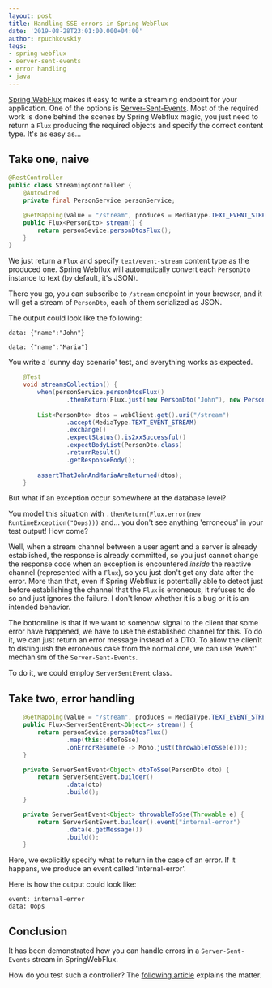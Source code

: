 ```yaml
---
layout: post
title: Handling SSE errors in Spring WebFlux
date: '2019-08-28T23:01:00.000+04:00'
author: rpuchkovskiy
tags:
- spring webflux
- server-sent-events
- error handling
- java
---
```


[Spring WebFlux](https://docs.spring.io/spring/docs/current/spring-framework-reference/web-reactive.html)
makes it easy to write a streaming endpoint for your application. One of the options is
[Server-Sent-Events](https://en.wikipedia.org/wiki/Server-sent_events). Most of the required work is done behind
the scenes by Spring Webflux magic, you just need to return a `Flux` producing the required objects and
specify the correct content type. It's as easy as...

## Take one, naive

```java
@RestController
public class StreamingController {
    @Autowired
    private final PersonService personService;

    @GetMapping(value = "/stream", produces = MediaType.TEXT_EVENT_STREAM_VALUE)
    public Flux<PersonDto> stream() {
        return personSevice.personDtosFlux();
    }
}
```

We just return a `Flux` and specify `text/event-stream` content type as the produced one. Spring Webflux will
automatically convert each `PersonDto` instance to text (by default, it's JSON).

There you go, you can subscribe to `/stream` endpoint in your browser, and it will get a stream of `PersonDto`,
each of them serialized as JSON.

The output could look like the following:

```
data: {"name":"John"}

data: {"name":"Maria"}
```

You write a 'sunny day scenario' test, and everything works as expected.

```java
    @Test
    void streamsCollection() {
        when(personService.personDtosFlux()
                .thenReturn(Flux.just(new PersonDto("John"), new PersonDto("Maria")));
    
        List<PersonDto> dtos = webClient.get().uri("/stream")
                .accept(MediaType.TEXT_EVENT_STREAM)
                .exchange()
                .expectStatus().is2xxSuccessful()
                .expectBodyList(PersonDto.class)
                .returnResult()
                .getResponseBody();
    
        assertThatJohnAndMariaAreReturned(dtos);
    }
```

But what if an exception occur somewhere at the database level?

You model this situation with `.thenReturn(Flux.error(new RuntimeException("Oops)))` and... you don't see anything
'erroneous' in your test output! How come?

Well, when a stream channel between a user agent and a server is already established, the response is already
committed, so you just cannot change the response code when an exception is encountered *inside* the reactive
channel (represented with a `Flux`), so you just don't get any data after the error.
More than that, even if Spring Webflux is potentially able to detect
just before establishing the channel that the `Flux` is erroneous, it refuses to do so and just ignores the failure.
I don't know whether it is a bug or it is an intended behavior.
 
The bottomline is that if we want to somehow signal to the client that some error have happened, we have to use
the established channel for this. To do it, we can just return an error message instead of a DTO. To allow the
clien1t to distinguish the erroneous case from the normal one, we can use 'event' mechanism of the
`Server-Sent-Events`.
 
To do it, we could employ `ServerSentEvent` class.
 
## Take two, error handling
 
```java
    @GetMapping(value = "/stream", produces = MediaType.TEXT_EVENT_STREAM_VALUE)
    public Flux<ServerSentEvent<Object>> stream() {
        return personSevice.personDtosFlux()
                .map(this::dtoToSse)
                .onErrorResume(e -> Mono.just(throwableToSse(e)));
    }

    private ServerSentEvent<Object> dtoToSse(PersonDto dto) {
        return ServerSentEvent.builder()
                .data(dto)
                .build();
    }

    private ServerSentEvent<Object> throwableToSse(Throwable e) {
        return ServerSentEvent.builder().event("internal-error")
                .data(e.getMessage())
                .build();
    }
```

Here, we explicitly specify what to return in the case of an error. If it happans, we produce an event called
'internal-error'.

Here is how the output could look like:

```
event: internal-error
data: Oops
```

## Conclusion

It has been demonstrated how you can handle errors in a `Server-Sent-Events` stream in SpringWebFlux.

How do you test such a controller?
The [following article](2019-08-29-unit-testing-spring-webflux-streaming-controller) explains the matter.